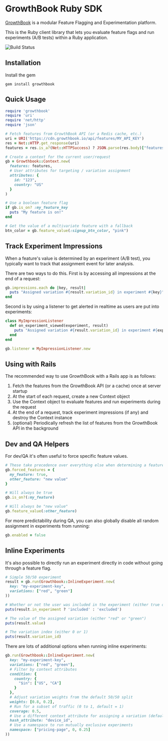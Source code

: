 # GrowthBook Ruby SDK

[GrowthBook](https://www.growthbook.io) is a modular Feature Flagging and Experimentation platform.

This is the Ruby client library that lets you evaluate feature flags and run experiments (A/B tests) within a Ruby application.

![Build Status](https://github.com/growthbook/growthbook-ruby/workflows/Build/badge.svg)

## Installation

Install the gem

`gem install growthbook`

## Quick Usage

```ruby
require 'growthbook'
require 'uri'
require 'net/http'
require 'json'

# Fetch features from GrowthBook API (or a Redis cache, etc.)
uri = URI('https://cdn.growthbook.io/api/features/MY_API_KEY')
res = Net::HTTP.get_response(uri)
features = res.is_a?(Net::HTTPSuccess) ? JSON.parse(res.body)["features"] : nil

# Create a context for the current user/request
gb = Growthbook::Context.new(
  features: features,
  # User attributes for targeting / variation assignment
  attributes: {
    id: "123",
    country: "US"
  }
)

# Use a boolean feature flag
if gb.is_on? :my_feature_key
  puts "My feature is on!"
end

# Get the value of a multivariate feature with a fallback
btn_color = gb.feature_value(:signup_btn_color, "pink")
```

## Track Experiment Impressions

When a feature's value is determined by an experiment (A/B test), you typically want to track that assignment event for later analysis.

There are two ways to do this. First is by accessing all impressions at the end of a request:

```ruby
gb.impressions.each do |key, result|
  puts "Assigned variation #{result.variation_id} in experiment #{key}"
end
```

Second is by using a listener to get alerted in realtime as users are put into experiments:

```ruby
class MyImpressionListener
  def on_experiment_viewed(experiment, result)
    puts "Assigned variation #{result.variation_id} in experiment #{experiment.key}"
  end
end

gb.listener = MyImpressionListener.new
```
## Using with Rails

The recommended way to use GrowthBook with a Rails app is as follows:

1. Fetch the features from the GrowthBook API (or a cache) once at server startup
2. At the start of each request, create a new Context object
3. Use the Context object to evaluate features and run experiments during the request
4. At the end of a request, track experiment impressions (if any) and destroy the Context instance
5. (optional) Periodically refresh the list of features from the GrowthBook API in the background

## Dev and QA Helpers

For dev/QA it's often useful to force specific feature values.

```ruby
# These take precedence over everything else when determining a feature's value
gb.forced_features = {
  my_feature: true,
  other_feature: "new value"
}

# Will always be true
gb.is_on?(:my_feature)

# Will always be "new value"
gb.feature_value(:other_feature)
```

For more predictability during QA, you can also globally disable all random assignment in experiments from running:

```ruby
gb.enabled = false
```

## Inline Experiments

It's also possible to directly run an experiment directly in code without going through a feature flag.

```ruby
# Simple 50/50 experiment
result = gb.run(Growthbook::InlineExperiment.new(
  key: "my-experiment-key",
  variations: ["red", "green"]
))

# Whether or not the user was included in the experiment (either true or false)
puts(result.in_experiment ? 'included' : 'excluded')

# The value of the assigned variation (either "red" or "green")
puts(result.value)

# The variation index (either 0 or 1)
puts(result.variation_id)
```

There are lots of additional options when running inline experiments:

```ruby
gb.run(Growthbook::InlineExperiment.new(
  key: "my-experiment-key",
  variations: ["red", "green"],
  # Filter by context attributes
  condition: {
    country: {
      "$in": ["US", "CA"]
    }
  },
  # Adjust variation weights from the default 50/50 split
  weights: [0.8, 0.2],
  # Run for a subset of traffic (0 to 1, default = 1)
  coverage: 0.5,
  # Use a different context attribute for assigning a variation (default = "id")
  hash_attribute: "device_id",
  # Use a namespace to run mutually exclusive experiments
  namespace: ["pricing-page", 0, 0.25]
))
```